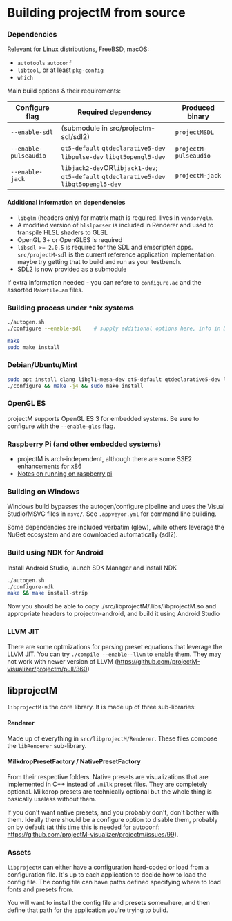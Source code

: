 # Building projectM from source

### Dependencies
Relevant for Linux distributions, FreeBSD, macOS:

* `autotools` `autoconf`
* `libtool`, or at least `pkg-config`
* `which`

Main build options & their requirements:

| Configure flag        | Required dependency                                                                    | Produced binary       |
|-----------------------|----------------------------------------------------------------------------------------|-----------------------|
| `--enable-sdl`        | (submodule in src/projectm-sdl/sdl2)                                                   | `projectMSDL`         |
| `--enable-pulseaudio` | `qt5-default` `qtdeclarative5-dev` `libpulse-dev` `libqt5opengl5-dev`                  | `projectM-pulseaudio` |
| `--enable-jack`       | `libjack2-dev`OR`libjack1-dev`; `qt5-default` `qtdeclarative5-dev` `libqt5opengl5-dev` | `projectM-jack`       |

#### Additional information on dependencies
* `libglm` (headers only) for matrix math is required. lives in `vendor/glm`.
* A modified version of `hlslparser` is included in Renderer and used to transpile HLSL shaders to GLSL
* OpenGL 3+ or OpenGLES is required
* `libsdl >= 2.0.5` is required for the SDL and emscripten apps. `src/projectM-sdl` is the current reference application implementation. maybe try getting that to build and run as your testbench.
* SDL2 is now provided as a submodule

If extra information needed - you can refere to `configure.ac` and the assorted `Makefile.am` files.

### Building process under *nix systems
```sh
./autogen.sh
./configure --enable-sdl    # supply additional options here, info in Dependencies

make
sudo make install
```

### Debian/Ubuntu/Mint
```sh
sudo apt install clang libgl1-mesa-dev qt5-default qtdeclarative5-dev libqt5opengl5-dev libjack-dev libpulse-dev
./configure && make -j4 && sudo make install
```

### OpenGL ES
projectM supports OpenGL ES 3 for embedded systems. Be sure to configure with the `--enable-gles` flag.

### Raspberry Pi (and other embedded systems)
* projectM is arch-independent, although there are some SSE2 enhancements for x86
* [Notes on running on raspberry pi](https://github.com/projectM-visualizer/projectm/issues/115)

### Building on Windows
Windows build bypasses the autogen/configure pipeline and uses the Visual Studio/MSVC files in `msvc/`. See `.appveyor.yml` for command line building.

Some dependencies are included verbatim (glew), while others leverage the NuGet ecosystem and are downloaded automatically (sdl2).

### Build using NDK for Android
Install Android Studio, launch SDK Manager and install NDK

```sh
./autogen.sh
./configure-ndk
make && make install-strip
```

Now you should be able to copy ./src/libprojectM/.libs/libprojectM.so
and appropriate headers to projectm-android, and build it using Android Studio

### LLVM JIT
There are some optmizations for parsing preset equations that leverage the LLVM JIT. You can try `./compile --enable--llvm` to enable them. They may not work with newer version of LLVM (https://github.com/projectM-visualizer/projectm/pull/360)


## libprojectM

`libprojectM` is the core library. It is made up of three sub-libraries:

#### Renderer
Made up of everything in `src/libprojectM/Renderer`. These files compose the `libRenderer` sub-library.

#### MilkdropPresetFactory / NativePresetFactory
From their respective folders. Native presets are visualizations that are implemented in C++ instead of `.milk` preset files. They are completely optional. Milkdrop presets are technically optional but the whole thing is basically useless without them.

If you don't want native presets, and you probably don't, don't bother with them. Ideally there should be a configure option to disable them, probably on by default (at this time this is needed for autoconf: https://github.com/projectM-visualizer/projectm/issues/99).


### Assets
`libprojectM` can either have a configuration hard-coded or load from a configuration file. It's up to each application to decide how to load the config file. The config file can have paths defined specifying where to load fonts and presets from.

You will want to install the config file and presets somewhere, and then define that path for the application you're trying to build.

